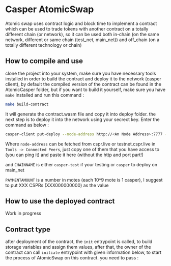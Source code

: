 # Casper AtomicSwap

Atomic swap uses contract logic and block time to implement a contract which can be used to trade tokens with another contract on a totally different chain (or network),
so it can be used both in-chain (on the same network, different or same chain (test_net, main_net)) and off_chain (on a totally different technology or chain)

## How to compile and use
clone the project into your system, make sure you have necessary tools installed in order to build the contract and deploy it to the network (casper client), by default the compiled version of the contract
can be found in the AtomicCasper folder, but if you want to build it yourself, make sure you have `make` installed and run this command : 

```bash
make build-contract
```

It will generate the contract.wasm file and copy it into deploy folder. the next step is to deploy it into the network using your secrect key. Enter the command as below : 

```bash
casper-client put-deploy --node-address http://<An Node Address>:7777 --chain-name <CHAINNAME> --secret-key <PATH_TO_YOUR_SECRET_KEY_PEM_FILE>  --session-path deploy/contract.wasm --payment-amount <PAYMENTAMOUNT>
```

Where `node-address` can be fetched from cspr.live or testnet.cspr.live in `Tools -> Connected Peers`, just copy one of them that you have access to (you can ping it) and paste it here (without the http and port part!)

and `CHAINNAME` is either `casper-test` if your testing or `casper` to deploy on main_net

`PAYMENTAMOUNT` is a number in motes (each 10^9 mote is 1 casper), I suggest to put XXX CSPRs (XXX000000000) as the value

## How to use the deployed contract

Work in progress


## Contract type
after deployment of the contract, the `init` entrypoint is called, to build storage variables and assign them values, after that, the owner of the contract can call `initiate` 
entrypoint with given information below, to start the process of AtomicSwap on this contract. you need to pass : 

